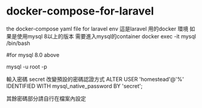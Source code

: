 # docker-compose-for-laravel
the docker-compose yaml file for laravel env 
這是laravel 用的docker 環境
如果是使用mysql 8以上的版本 需要進入mysql的container
docker exec -it mysql /bin/bash

 #for mysql 8.0 above

 mysql -u root -p

輸入密碼
 secret
改變預設的密碼認證方式
 ALTER USER 'homestead'@'%' IDENTIFIED WITH mysql_native_password BY 'secret';

其餘密碼部分請自行在檔案內設定
